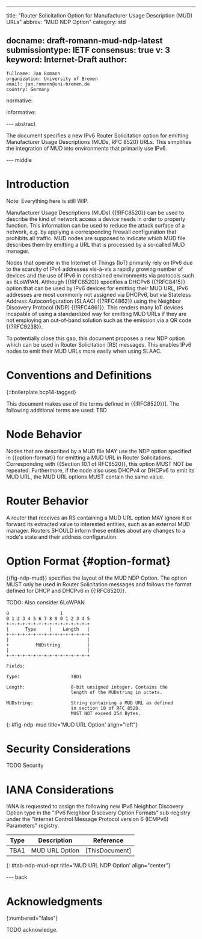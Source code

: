 ---
title: "Router Solicitation Option for Manufacturer Usage Description (MUD) URLs"
abbrev: "MUD NDP Option"
category: std

docname: draft-romann-mud-ndp-latest
submissiontype: IETF
consensus: true
v: 3
keyword: Internet-Draft
author:
 -
    fullname: Jan Romann
    organization: University of Bremen
    email: jan.romann@uni-bremen.de
    country: Germany

normative:

informative:


--- abstract

The document specifies a new IPv6 Router Solicitation option
for emitting Manufacturer Usage Descriptions (MUDs, RFC 8520) URLs.
This simplifies the integration of MUD into environments that primarily use
IPv6.

--- middle

# Introduction

Note: Everything here is still WIP.

Manufacturer Usage Descriptions (MUDs) {{!RFC8520}} can be used to describe
the kind of network access a device needs in order to properly function.
This information can be used to reduce the attack surface of a network, e.g.
by applying a corresponding firewall configuration that prohibits all traffic.
MUD nodes are supposed to indicate which MUD file describes them by emitting
a URL that is processed by a so-called MUD manager.

Nodes that operate in the Internet of Things (IoT) primarily rely on IPv6 due
to the scarcity of IPv4 addresses vis-à-vis a rapidly growing number of devices
and the use of IPv6 in constrained environments via protocols such as 6LoWPAN.
Although {{!RFC8520}} specifies a DHCPv6 {{?RFC8415}} option that can be used by
IPv6 devices for emitting their MUD URL, IPv6 addresses are most commonly not
assigned via DHCPv6, but via Stateless Address Autoconfiguration (SLAAC)
{{?RFC4862}} using the Neighbor Discovery Protocol (NDP) {{!RFC4861}}.
This renders many IoT devices incapable of using a standardized way for
emitting MUD URLs if they are not employing an out-of-band solution such as the
emission via a QR code {{?RFC9238}}.
<!-- TODO: Also mention LLDP and X.509 certificates -->

To potentially close this gap, this document proposes a new NDP option which
can be used in Router Solicitation (RS) messages.
This enables IPv6 nodes to emit their MUD URLs more easily when using SLAAC.

# Conventions and Definitions

{::boilerplate bcp14-tagged}

This document makes use of the terms defined in {{!RFC8520}}]. The
   following additional terms are used: TBD

# Node Behavior

Nodes that are described by a MUD file MAY use the NDP option specified in
{{option-format}} for emitting a MUD URL in Router Solicitations.
Corresponding with {{Section 10.1 of RFC8520}}, this option MUST NOT be
repeated.
Furthermore, if the node also uses DHCPv4 or DHCPv6 to emit its MUD URL,
the MUD URL options MUST contain the same value.

# Router Behavior

A router that receives an RS containing a MUD URL option MAY ignore it or
forward its extracted value to interested entities, such as an external MUD
manager.
Routers SHOULD inform these entities about any changes to a node's state and
their address configuration.

# Option Format {#option-format}

{{fig-ndp-mud}} specifies the layout of the MUD NDP Option.
The option MUST only be used in Router Solicitation messages and follows the
format defined for DHCP and DHCPv6 in {{!RFC8520}}.

TODO: Also consider 6LoWPAN

~~~~
0                   1
0 1 2 3 4 5 6 7 8 9 0 1 2 3 4 5
+-+-+-+-+-+-+-+-+-+-+-+-+-+-+-+
|      Type     |    Length   |
+-+-+-+-+-+-+-+-+-+-+-+-+-+-+-+
|                             |
+          MUDstring          |
|                             |
+-+-+-+-+-+-+-+-+-+-+-+-+-+-+-+

Fields:

Type:                   TBD1

Length:                 8-bit unsigned integer. Contains the
                        length of the MUDstring in octets.

MUDstring:              String containing a MUD URL as defined
                        in section 10 of RFC 8520.
                        MUST NOT exceed 254 Bytes.
~~~~
{: #fig-ndp-mud title='MUD URL Option' align="left"}


# Security Considerations

TODO Security


# IANA Considerations

IANA is requested to assign the following new IPv6 Neighbor Discovery Option
type in the "IPv6 Neighbor Discovery Option Formats" sub-registry under the
"Internet Control Message Protocol version 6 (ICMPv6) Parameters" registry.

| Type |   Description  |    Reference   |
|:----:|:--------------:|:--------------:|
| TBA1 | MUD URL Option | [ThisDocument] |
{: #tab-ndp-mud-opt title='MUD URL NDP Option' align="center"}

--- back

# Acknowledgments
{:numbered="false"}

TODO acknowledge.
